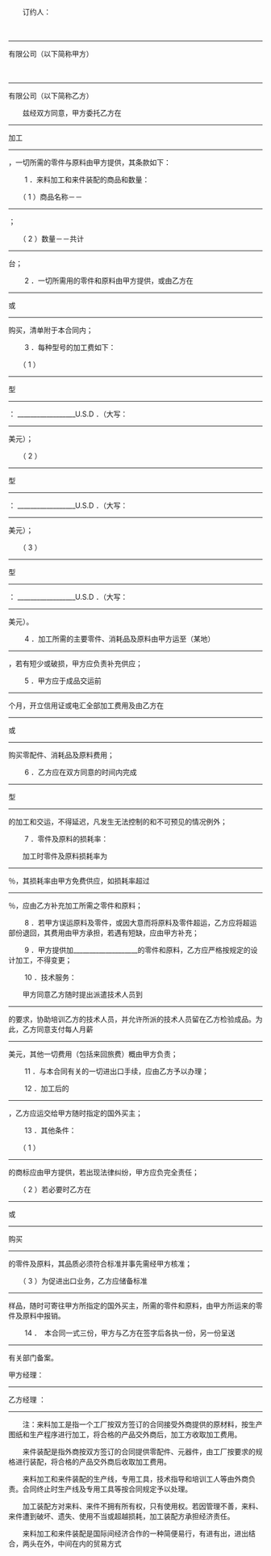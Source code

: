 
 



　　订约人：
 

　　
________________
有限公司（以下简称甲方）
 

　　
________________
有限公司（以下简称乙方）

 

　　兹经双方同意，甲方委托乙方在
____________________________
加工
________________
，一切所需的零件与原料由甲方提供，其条款如下：

 

　　
1
．来料加工和来件装配的商品和数量：
 

　　（
1
）商品名称－－
________________
；
 

　　（
2
）数量－－共计
____
台； 






　　
2
．一切所需用的零件和原料由甲方提供，或由乙方在
__________
或
__________
购买，清单附于本合同内； 






　　
3
．每种型号的加工费如下：
 

　　（
1
）
________
型
________
：
__________________U.S.D
．（大写：
____________
美元）；
 

　　（
2
）
________
型
________
：
__________________U.S.D
．（大写：
____________
美元）；
 

　　（
3
）
________
型
________
：
__________________U.S.D
．（大写：
____________
美元）。 






　　
4
．加工所需的主要零件、消耗品及原料由甲方运至（某地）
________________________
，若有短少或破损，甲方应负责补充供应；

 

　　
5
．甲方应于成品交运前
________
个月，开立信用证或电汇全部加工费用及由乙方在
__________
或
__________
购买零配件、消耗品及原料费用；

 

　　
6
．乙方应在双方同意的时间内完成
________
型
________
的加工和交运，不得延迟，凡发生无法控制的和不可预见的情况例外； 






　　
7
．零件及原料的损耗率：
 

　　加工时零件及原料损耗率为
______
％，其损耗率由甲方免费供应，如损耗率超过
____
％，应由乙方补充加工所需之零件和原料； 






　　
8
．若甲方误运原料及零件，或因大意而将原料及零件超运，乙方应将超运部份退回，其费用由甲方承担，若遇有短缺，应由甲方补充；

 

　　
9
．甲方提供加____________________的零件和原料，乙方应严格按规定的设计加工，不得变更； 






　　
10
．技术服务：
 

　　甲方同意乙方随时提出派遣技术人员到
______________
的要求，协助培训乙方的技术人员，并允许所派的技术人员留在乙方检验成品。为此，乙方同意支付每人月薪
________________
美元，其他一切费用（包括来回旅费）概由甲方负责；

 

　　
11
．与本合同有关的一切进出口手续，应由乙方予以办理；

 

　　
12
．加工后的
________________
，乙方应运交给甲方随时指定的国外买主； 






　　
13
．其他条件：
 

　　（
1
）
________________
的商标应由甲方提供，若出现法律纠纷，甲方应负完全责任；
 

　　（
2
）若必要时乙方在
________
或
________
购买
________________
的零件及原料，其品质必须符合标准并事先需经甲方核准；
 

　　（
3
）为促进出口业务，乙方应储备标准
________________
样品，随时可寄往甲方所指定的国外买主，所需的零件和原料，由甲方所运来的零件及原料中报销。 






　　
14
．　本合同一式三份，甲方与乙方在签字后各执一份，另一份呈送
____________________
有关部门备案。 






 




甲方经理：
______________

乙方经理 ：
_____________





 
　　注：来料加工是指一个工厂按双方签订的合同接受外商提供的原材料，按生产图纸和生产程序进行加工，将合格的产品交外商后，加工方收取加工费用。
 

　　来件装配是指外商按双方签订的合同提供零配件、元器件，由工厂按要求的规格进行装配，将合格的产品交外商后收取加工费用。
 

　　来料加工和来件装配的生产线，专用工具，技术指导和培训工人等由外商负责。合同终止时生产线及专用工具等按合同规定予以处理。
 

　　加工装配方对来料、来件不拥有所有权，只有使用权。若因管理不善，来料、来件遭到破坏、遗失、使用不当或超越损耗，加工装配方承担经济责任。
 

　　来料加工和来件装配是国际间经济合作的一种简便易行，有进有出，进出结合，两头在外，中间在内的贸易方式


 


 

 
 
 
 
 
  


  
 

  


  


  
 
 
 
 

